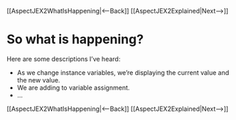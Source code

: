 [[AspectJEX2WhatIsHappening|<--Back]] [[AspectJEX2Explained|Next-->]]

# So what is happening?
Here are some descriptions I’ve heard:
* As we change instance variables, we’re displaying the current value and the new value.
* We are adding to variable assignment.
* ...

[[AspectJEX2WhatIsHappening|<--Back]] [[AspectJEX2Explained|Next-->]]